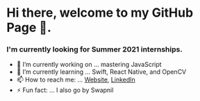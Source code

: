 # Hi there, welcome to my GitHub Page 👋. 
### I'm currently looking for Summer 2021 internships.

- 🔭 I’m currently working on ... mastering JavaScript
- 🌱 I’m currently learning ... Swift, React Native, and OpenCV
- 📫 How to reach me: ... [Website](https://www.hasaniqbal.com), [LinkedIn](https://www.linkedin.com/in/mdhasaniqbal)
- ⚡ Fun fact: ... I also go by Swapnil
